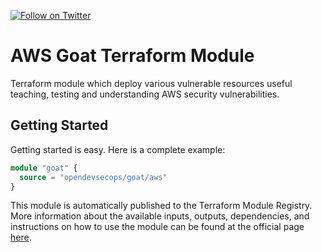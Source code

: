 [![Follow on Twitter](https://img.shields.io/twitter/follow/opendevsecops.svg?logo=twitter)](https://twitter.com/opendevsecops)

# AWS Goat Terraform Module

Terraform module which deploy various vulnerable resources useful teaching, testing and understanding AWS security vulnerabilities.

## Getting Started

Getting started is easy. Here is a complete example:

```terraform
module "goat" {
  source = "opendevsecops/goat/aws"
}
```

This module is automatically published to the Terraform Module Registry. More information about the available inputs, outputs, dependencies, and instructions on how to use the module can be found at the official page [here](https://registry.terraform.io/modules/opendevsecops/goat).
